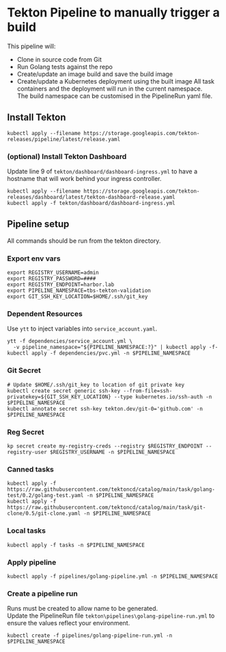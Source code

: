 # Tekton Pipeline to manually trigger a build
This pipeline will:
- Clone in source code from Git
- Run Golang tests against the repo
- Create/update an image build and save the build image
- Create/update a Kubernetes deployment using the built image
All task containers and the deployment will run in the current namespace.</br>
The build namespace can be customised in the PipelineRun yaml file.

## Install Tekton

```
kubectl apply --filename https://storage.googleapis.com/tekton-releases/pipeline/latest/release.yaml
```
### (optional) Install Tekton Dashboard
Update line 9 of `tekton/dashboard/dashboard-ingress.yml` to have a hostname that will work behind your ingress controller.
```
kubectl apply --filename https://storage.googleapis.com/tekton-releases/dashboard/latest/tekton-dashboard-release.yaml
kubectl apply -f tekton/dashboard/dashboard-ingress.yml
```

## Pipeline setup

All commands should be run from the tekton directory.

### Export env vars
```
export REGISTRY_USERNAME=admin
export REGISTRY_PASSWORD=####
export REGISTRY_ENDPOINT=harbor.lab
export PIPELINE_NAMESPACE=tbs-tekton-validation
export GIT_SSH_KEY_LOCATION=$HOME/.ssh/git_key
```

### Dependent Resources
Use `ytt` to inject variables into `service_account.yaml`.
```
ytt -f dependencies/service_account.yml \
  -v pipeline_namespace="${PIPELINE_NAMESPACE:?}" | kubectl apply -f-
kubectl apply -f dependencies/pvc.yml -n $PIPELINE_NAMESPACE
```

### Git Secret

```
# Update $HOME/.ssh/git_key to location of git private key
kubectl create secret generic ssh-key --from-file=ssh-privatekey=${GIT_SSH_KEY_LOCATION} --type kubernetes.io/ssh-auth -n $PIPELINE_NAMESPACE
kubectl annotate secret ssh-key tekton.dev/git-0='github.com' -n $PIPELINE_NAMESPACE
```

### Reg Secret
```
kp secret create my-registry-creds --registry $REGISTRY_ENDPOINT --registry-user $REGISTRY_USERNAME -n $PIPELINE_NAMESPACE
```


### Canned tasks
```
kubectl apply -f https://raw.githubusercontent.com/tektoncd/catalog/main/task/golang-test/0.2/golang-test.yaml -n $PIPELINE_NAMESPACE
kubectl apply -f https://raw.githubusercontent.com/tektoncd/catalog/main/task/git-clone/0.5/git-clone.yaml -n $PIPELINE_NAMESPACE
```

### Local tasks
```
kubectl apply -f tasks -n $PIPELINE_NAMESPACE
```

### Apply pipeline
```
kubectl apply -f pipelines/golang-pipeline.yml -n $PIPELINE_NAMESPACE
```

### Create a pipeline run
Runs must be created to allow name to be generated.</br>
Update the PipelineRun file `tekton\pipelines\golang-pipeline-run.yml` to ensure the values reflect your environment.
```
kubectl create -f pipelines/golang-pipeline-run.yml -n $PIPELINE_NAMESPACE
```